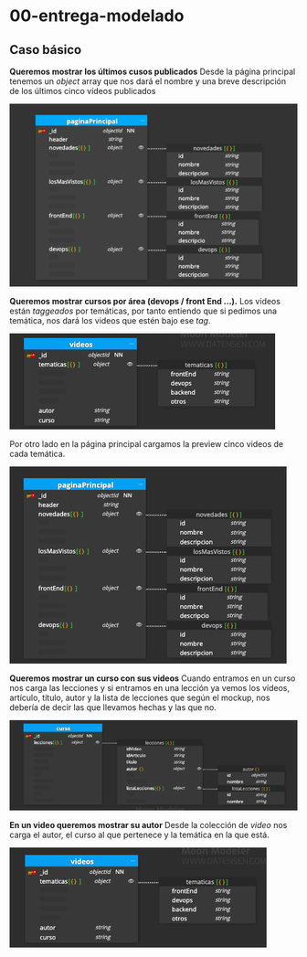 # 00-entrega-modelado

## Caso básico

**Queremos mostrar los últimos cusos publicados**
Desde la página principal tenemos un _object_ array que nos dará el nombre y una breve descripción de los últimos cinco vídeos publicados

![](./content/Screenshot%202023-06-21%20at%2012.13.50.png)

**Queremos mostrar cursos por área (devops / front End ...).**
Los videos están _taggeados_ por temáticas, por tanto entiendo que si pedimos una temática, nos dará los videos que estén bajo ese _tag_.

![](./content/Screenshot%202023-06-21%20at%2015.52.27.png)

Por otro lado en la página principal cargamos la preview cinco videos de cada temática.

![](./content/Screenshot%202023-06-21%20at%2015.52.36.png)

**Queremos mostrar un curso con sus videos**
Cuando entramos en un curso nos carga las lecciones y si entramos en una lección ya vemos los vídeos, artículo, título, autor y la lista de lecciones que según el mockup, nos debería de decir las que llevamos hechas y las que no.

![](./content/Screenshot%202023-06-21%20at%2015.54.26.png)

**En un video queremos mostrar su autor**
Desde la colección de _video_ nos carga el autor, el curso al que pertenece y la temática en la que está.

![](./content/Screenshot%202023-06-21%20at%2015.54.56.png)
